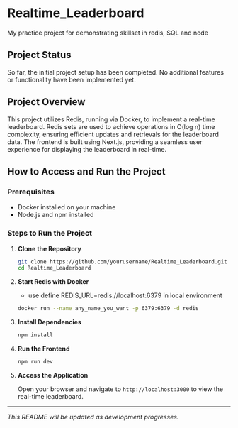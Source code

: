 # Realtime_Leaderboard
My practice project for demonstrating skillset in redis, SQL and node

## Project Status

So far, the initial project setup has been completed. No additional features or functionality have been implemented yet.

## Project Overview

This project utilizes Redis, running via Docker, to implement a real-time leaderboard. Redis sets are used to achieve operations in O(log n) time complexity, ensuring efficient updates and retrievals for the leaderboard data. The frontend is built using Next.js, providing a seamless user experience for displaying the leaderboard in real-time.

## How to Access and Run the Project

### Prerequisites

- Docker installed on your machine
- Node.js and npm installed

### Steps to Run the Project

1. **Clone the Repository**

   ```bash
   git clone https://github.com/yourusername/Realtime_Leaderboard.git
   cd Realtime_Leaderboard
   ```

2. **Start Redis with Docker**
   - use define REDIS_URL=redis://localhost:6379 in local environment
   ```bash
   docker run --name any_name_you_want -p 6379:6379 -d redis
   ```

3. **Install Dependencies**

   ```bash
   npm install
   ```

4. **Run the Frontend**

   ```bash
   npm run dev
   ```

5. **Access the Application**

   Open your browser and navigate to `http://localhost:3000` to view the real-time leaderboard.

---

*This README will be updated as development progresses.*
